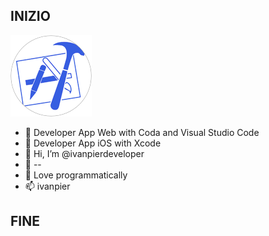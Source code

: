 ## INIZIO

<img src="favicon.png" alt="not image" />

- 🍩 Developer App Web with Coda and Visual Studio Code
- 👋 Developer App iOS with Xcode
- 👀 Hi, I’m @ivanpierdeveloper
- 🌱 --
- 💞️ Love programmatically
- 📫 ivanpier

## FINE

